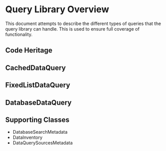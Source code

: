 # Query Library Overview

This document attempts to describe the different types of queries that the 
query library can handle.  This is used to ensure full coverage of functionality.

## Code Heritage


## CachedDataQuery




## FixedListDataQuery




## DatabaseDataQuery



## Supporting Classes
- DatabaseSearchMetadata
- DataInventory
- DataQuerySourcesMetadata